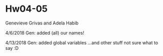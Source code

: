 # Hw04-05
Genevieve Grivas and Adela Habib

4/6/2018
Gen: added (all) our names!

4/13/2018
Gen:  added global variables
      ...and other stuff
      not sure what to say :D
